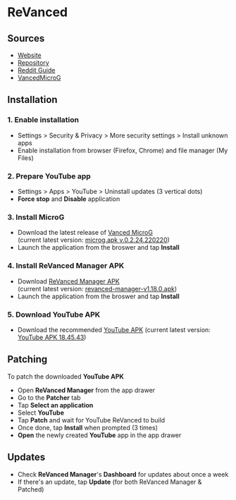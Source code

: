 # ReVanced

## Sources

- [Website](https://revanced.app/)
- [Repository]()
- [Reddit Guide](https://www.reddit.com/r/revancedapp/comments/xlcny9/revanced_manager_guide_for_dummies/)
- [VancedMicroG](https://github.com/TeamVanced/VancedMicroG)

## Installation

### 1. Enable installation

- Settings > Security & Privacy > More security settings > Install unknown apps
- Enable installation from browser (Firefox, Chrome) and file manager (My Files)

### 2. Prepare YouTube app

- Settings > Apps > YouTube > Uninstall updates (3 vertical dots)
- **Force stop** and **Disable** application

### 3. Install **MicroG**

- Download the latest release of [Vanced MicroG](https://github.com/TeamVanced/VancedMicroG/releases/)<br>
(current latest version: [microg.apk v.0.2.24.220220](https://github.com/TeamVanced/VancedMicroG/releases/download/v0.2.24.220220-220220001/microg.apk))
- Launch the application from the broswer and tap **Install**

### 4. Install **ReVanced Manager APK**

- Download [ReVanced Manager APK](https://github.com/revanced/revanced-manager/releases)<br>
(current latest version: [revanced-manager-v1.18.0.apk](https://github.com/ReVanced/revanced-manager/releases/download/v1.18.0/revanced-manager-v1.18.0.apk))
- Launch the application from the broswer and tap **Install**

### 5. Download **YouTube APK**

- Download the recommended [YouTube APK](https://www.apkmirror.com/apk/google-inc/youtube/youtube-18-45-43-release/youtube-18-45-43-android-apk-download/)
(current latest version: [YouTube APK 18.45.43](https://www.apkmirror.com/apk/google-inc/youtube/youtube-18-45-43-release/youtube-18-45-43-android-apk-download/download/?key=15ecd48092d07c2919935d1f7d2692d706ef988f&forcebaseapk=true))

## Patching

To patch the downloaded **YouTube APK**

- Open **ReVanced Manager** from the app drawer
- Go to the **Patcher** tab
- Tap **Select an application**
- Select **YouTube**
- Tap **Patch** and wait for YouTube ReVanced to build
- Once done, tap **Install** when prompted (3 times)
- **Open** the newly created **YouTube** app in the app drawer

## Updates

- Check **ReVanced Manager**'s **Dashboard** for updates about once a week
- If there's an update, tap **Update** (for both ReVanced Manager & Patched)
